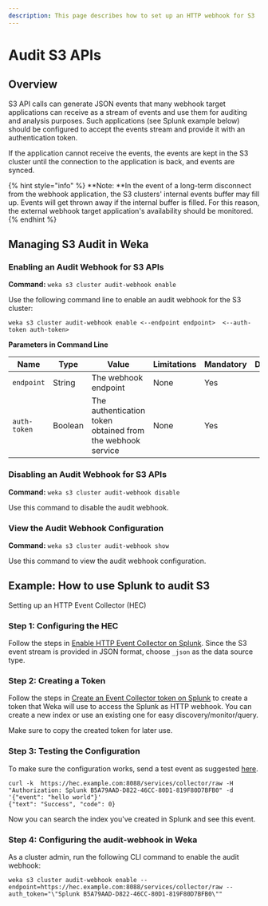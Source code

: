 ```yaml
---
description: This page describes how to set up an HTTP webhook for S3  audit purposes.
---
```


# Audit S3 APIs

## Overview

S3 API calls can generate JSON events that many webhook target applications can receive as a stream of events and use them for auditing and analysis purposes. Such applications (see Splunk example below) should be configured to accept the events stream and provide it with an authentication token. 

If the application cannot receive the events, the events are kept in the S3 cluster until the connection to the application is back, and events are synced. 

{% hint style="info" %}
**Note: **In the event of a long-term disconnect from the webhook application, the S3 clusters' internal events buffer may fill up. Events will get thrown away if the internal buffer is filled. For this reason, the external webhook target application's availability should be monitored.
{% endhint %}

## Managing S3 Audit in Weka

### Enabling an Audit Webhook for S3 APIs

**Command:** `weka s3 cluster audit-webhook enable`

Use the following command line to enable an audit webhook for the S3 cluster:

`weka s3 cluster audit-webhook enable <--endpoint endpoint>  <--auth-token auth-token>`

**Parameters in Command Line**

| **Name**     | **Type** | **Value**                                                  | **Limitations** | **Mandatory** | **Default** |
| ------------ | -------- | ---------------------------------------------------------- | --------------- | ------------- | ----------- |
| `endpoint`   | String   | The webhook endpoint                                       | None            | Yes           |             |
| `auth-token` | Boolean  | The authentication token obtained from the webhook service | None            | Yes           |             |

### Disabling an Audit Webhook for S3 APIs

**Command:** `weka s3 cluster audit-webhook disable`

Use this command to disable the audit webhook.

### View the Audit Webhook Configuration

**Command:** `weka s3 cluster audit-webhook show`

Use this command to view the audit webhook configuration.

## Example: How to use Splunk to audit S3

Setting up an HTTP Event Collector (HEC)

### Step 1: Configuring the HEC

Follow the steps in [Enable HTTP Event Collector on Splunk](https://docs.splunk.com/Documentation/Splunk/8.0.3/Data/UsetheHTTPEventCollector#Enable_HTTP_Event_Collector_on_Splunk_Enterprise). Since the S3 event stream is provided in JSON  format, choose `_json` as the data source type.

### Step 2: Creating a Token

Follow the steps in [Create an Event Collector token on Splunk](https://docs.splunk.com/Documentation/Splunk/8.0.3/Data/UsetheHTTPEventCollector#Create_an_Event_Collector_token_on_Splunk_Enterprise) to create a token that Weka will use to access the Splunk as HTTP webhook. You can create a new index or use an existing one for easy discovery/monitor/query. 

Make sure to copy the created token for later use.

### Step 3: Testing the Configuration

To make sure the configuration works, send a test event as suggested [here](https://docs.splunk.com/Documentation/Splunk/8.0.3/Data/UsetheHTTPEventCollector#JSON_request_and_response).

```
curl -k  https://hec.example.com:8088/services/collector/raw -H "Authorization: Splunk B5A79AAD-D822-46CC-80D1-819F80D7BFB0" -d '{"event": "hello world"}'
{"text": "Success", "code": 0}
```

Now you can search the index you've created in Splunk and see this event.

### Step 4: Configuring the audit-webhook in Weka

As a cluster admin, run the following CLI command to enable the audit webhook:

```
weka s3 cluster audit-webhook enable --endpoint=https://hec.example.com:8088/services/collector/raw --auth_token="\"Splunk B5A79AAD-D822-46CC-80D1-819F80D7BFB0\""
```

